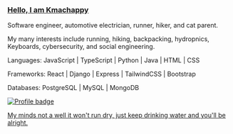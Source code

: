 ### [Hello, I am Kmachappy](http://www.kmachappy.me/)

Software engineer, automotive electrician, runner, hiker, and cat parent.

My many interests include running, hiking, backpacking, hydropnics, Keyboards, cybersecurity, and social engineering.


Languages: JavaScript | TypeScript | Python | Java | HTML | CSS 

Frameworks:  React | Django | Express | TailwindCSS | Bootstrap

Databases: PostgreSQL | MySQL | MongoDB


[![Profile badge](https://www.codewars.com/users/Kmachappy/badges/small)](https://www.codewars.com/users/kmachappy)



[My minds not a well it won't run dry, just keep drinking water and you'll be alright.](https://www.youtube.com/watch?v=DbvR_d7MDQc)
